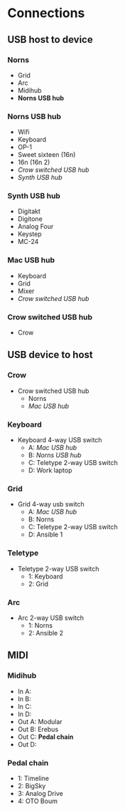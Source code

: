 # Connections
## USB host to device

### Norns
- Grid
- Arc
- Midihub
- **Norns USB hub**

### Norns USB hub
- Wifi
- Keyboard
- OP-1
- Sweet sixteen (16n)
- 16n (16n 2)
- *Crow switched USB hub*
- *Synth USB hub*

### Synth USB hub
- Digitakt
- Digitone
- Analog Four
- Keystep
- MC-24
 
### Mac USB hub
- Keyboard
- Grid
- Mixer
- *Crow switched USB hub*

### Crow switched USB hub
- Crow

## USB device to host
### Crow
- Crow switched USB hub
  - Norns
  - *Mac USB hub*

### Keyboard
- Keyboard 4-way USB switch
  - A: *Mac USB hub*
  - B: *Norns USB hub*
  - C: Teletype 2-way USB switch
  - D: Work laptop
 
### Grid
- Grid 4-way usb switch
  - A: *Mac USB hub*
  - B: Norns
  - C: Teletype 2-way USB switch
  - D: Ansible 1

### Teletype
- Teletype 2-way USB switch
  - 1: Keyboard
  - 2: Grid
 
### Arc
- Arc 2-way USB switch
  - 1: Norns
  - 2: Ansible 2


## MIDI
### Midihub
- In A:  
- In B:
- In C:
- In D:
- Out A: Modular
- Out B: Erebus
- Out C: **Pedal chain**
- Out D:

### Pedal chain
- 1: Timeline
- 2: BigSky
- 3: Analog Drive
- 4: OTO Boum
